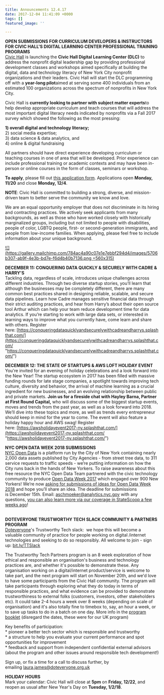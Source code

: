 ```yaml
---
title: Announcements 12.4.17
date: 2017-12-04 11:41:09 +0000
tags: []
featured_image: ''

---
```

**OPEN SUBMISSIONS FOR CURRICULUM DEVELOPERS & INSTRUCTORS FOR CIVIC HALL'S DIGITAL LEARNING CENTER PROFESSIONAL TRAINING PROGRAMS**  
[Civic Hall](https://civichall.org/) is launching the **Civic Hall Digital Learning Center (DLC)** to address the nonprofit digital leadership gap by providing professional development classes and workshops aimed specifically at building the digital, data and technology literacy of New York City nonprofit organizations and their leaders. Civic Hall will start the DLC programming off with a **year-long pilot**aimed at serving some 400 individuals from an estimated 100 organizations across the spectrum of nonprofits in New York City.

Civic Hall is **currently looking to partner with subject matter experts**to help develop appropriate curriculum and teach courses that will address the most important digital literacy needs indicated by nonprofits via a Fall 2017 survey which showed the following as the most pressing:

**1) overall digital and technology literacy;**  
2) social media expertise;  
3) data science & data analytics, and  
4) online & digital fundraising

All partners should have direct experience developing curriculum or teaching courses in one of area that will be developed. Prior experience can include professional training or academic contexts and may have been in-person or online courses in the form of classes, seminars or workshop.  
  
**To apply**, please fill out [this application form](https://civichall.org/jobs/instructors/). Applications open **Monday, 11/20** and close **Monday, 12/4**.

**NOTE**: Civic Hall is committed to building a strong, diverse, and mission-driven team to better serve the community we know and love.

We are an equal opportunity employer that does not discriminate in its hiring and contracting practices. We actively seek applicants from many backgrounds, as well as those who have worked closely with historically marginalized groups, including but not limited to people with disabilities, people of color, LGBTQ people, first- or second-generation immigrants, and people from low-income families. When applying, please feel free to include information about your unique background.  
  
[![](https://gallery.mailchimp.com/784ac4a90c07e1e7ebbf294d4/images/5706b307-ab9f-4e3b-bd7e-f6d4b40b7136.png =560x315)](https://civichall.org/programs/)

**DECEMBER 11: CONQUERING DATA QUICKLY & SECURELY WITH CADRE & HARRY'S**    
Tackling data, regardless of scale, introduces unique challenges across different industries. Through two diverse startup stories, you’ll learn that although the businesses may be completely different, there are many common best practices shared in designing reliable, scalable, and secure data pipelines. Learn how Cadre manages sensitive financial data through their strict auditing practices, and hear from Harry’s about their open source tool Arthur which can help your team reduce development time for data analytics. If you’re starting to work with large data sets, or interested in learning ways to improve what you currently have, come learn and share with others. Register here: [https://conqueringdataquicklyandsecurelywithcadreandharrys.splashthat.com/](https://conqueringdataquicklyandsecurelywithcadreandharrys.splashthat.com/ "https://conqueringdataquicklyandsecurelywithcadreandharrys.splashthat.com/")  
  
**DECEMBER 12: THE STATE OF STARTUPS & AWS LOFT HOLIDAY EVENT**  
You're invited for an evening of holiday celebrations and a look forward into the New Year! The startup ecosystem in 2017 has been filled with massive funding rounds for late stage companies, a spotlight towards improving tech culture, diversity and behavior, the arrival of machine learning as a crucial ingredient for new businesses, and an evolving relationship between public and private markets. **Join us for a fireside chat with Hayley Barna, Partner at First Round Capital,** who will discuss some of the biggest startup events, moves and trends from the past year, as well as a look forward into 2018. We’ll dive into these topics and more, as well as trends every entrepreneur should keep in mind for the year to come. The event will also feature a holiday happy hour and AWS swag! Register here: [https://awsholidayevent2017-ny.splashthat.com/](https://awsholidayevent2017-ny.splashthat.com/ "https://awsholidayevent2017-ny.splashthat.com/")  
  
**NYC OPEN DATA WEEK 2018 SUBMISSIONS**  
[NYC Open Data](https://opendata.cityofnewyork.us/) is a platform run by the City of New York containing nearly 2,000 data assets published by City Agencies - from street tree data, to 311 service requests to traffic speeds - we’re putting information on how the City runs back in the hands of New Yorkers. To raise awareness about this free resource the NYC Open Data Team partnered with the civic technology community to produce [Open Data Week 2017](https://www.open-data.nyc/) which engaged over 900 New Yorkers! We’re now [asking for submissions of ideas for Open Data Week 2018](http://bit.ly/ODW18) and hope you’ll share an idea. The deadline for submissions is December 15th. Email: [aschmoeker@analytics.nyc.gov](mailto:aschmoeker@analytics.nyc.gov) with any questions, [you can also learn more via our coverage in StateScoop a few weeks ago](http://statescoop.com/as-outreach-efforts-mature-nyc-announces-open-data-week-2018)!  
 

**DOTEVERYONE TRUSTWORTHY TECH SLACK COMMUNITY & PARTNERS PROGRAM**  
[Doteveryone](http://doteveryone.org.uk/)'s Trustworthy Tech slack:  we hope this will become a valuable community of practice for people working on digital /internet technologies and seeking to do so responsibly. All welcome to join - sign up: [bit.ly/TTSlack](http://bit.ly/TTSlack)  
  
The Trustworthy Tech Partners program is an 8 week exploration of how ethical and responsible an organisation's business and technology practices are, and whether it's possible to demonstrate these. Any organisation working on a digital/internet product/service is welcome to take part, and the next program will start on November 20th, and we'd love to have some participants from the Civic Hall community. The program will take participants through exploring what they do today in terms of responsible practices, and what evidence can be provided to demonstrate trustworthiness to external folks (customers, investors, other stakeholders etc). It could take 2-4 hours a week over 8 weeks (depending on scale of organisation) and it's also totally fine to timebox to, say, an hour a week, or to save up tasks to do in a batch on one day. More info in the [program booklet](https://drive.google.com/file/d/1LKPJv1Enk5YSqqC57-s5H0aMTEXqg1nS/view?usp=sharing) (disregard the dates, these were for our UK program)  
  
Key benefits of participation:   
\* pioneer a better tech sector which is responsible and trustworthy  
\* a structure to help you evaluate your current performance and spot opportunities for improvement  
\* feedback and support from independent confidential external advisors (about the program and other issues around responsible tech development!)  
  
Sign up, or fix a time for a call to discuss further, by emailing [laura.james@doteveryone.org.uk](mailto:laura.james@doteveryone.org.uk)  
  
**HOLIDAY HOURS**   
Mark your calendar: Civic Hall will close at **5pm** on **Friday, 12/22**, and reopen as usual after New Year's Day on **Tuesday, 1/2/18**.